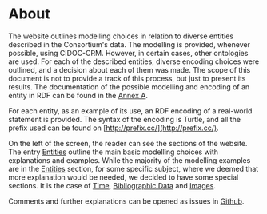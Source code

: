 # About

The website outlines modelling choices in relation to diverse entities described in the Consortium's data. The modelling is provided, whenever possible, using CIDOC-CRM. However, in certain cases, other ontologies are used. 
For each of the described entities, diverse encoding choices were outlined, and a decision about each of them was made. The scope of this document is not to provide a track of this process, but just to present its results. The documentation of the possible modelling and encoding of an entity in RDF can be found in the [Annex A](#).

For each entity, as an example of its use, an RDF encoding of a real-world statement is provided. The syntax of the encoding is Turtle, and all the prefix used can be found on [http://prefix.cc/](http://prefix.cc/).

On the left of the screen, the reader can see the sections of the website. The entry [Entities](modelling/) outline the main basic modelling choices with explanations and examples. While the majority of the modelling examples are in the [Entities](modelling/) section, for some specific subject, where we deemed that more explanation would be needed, we decided to have some special sections. It is the case of [Time](Time/), [Bibliographic Data](bibliographic_data/) and [Images](Images/). 

Comments and further explanations can be opened as issues in [Github](https://github.com/ncarboni/arthistorydata/).
